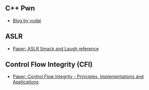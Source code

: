 ## C++ Pwn

- [Blog by yudai](https://ptr-yudai.hatenablog.com/entry/2021/11/30/235732)

## ASLR

- [Paper: ASLR Smack and Laugh reference](https://www.cs.umd.edu/~jkatz/security/downloads/ASLR.pdf)

## Control Flow Integrity (CFI)

- [Paper: Control Flow Integrity - Principles, Implementations and Applications](https://www.cs.columbia.edu/~suman/secure_sw_devel/p340-abadi.pdf)